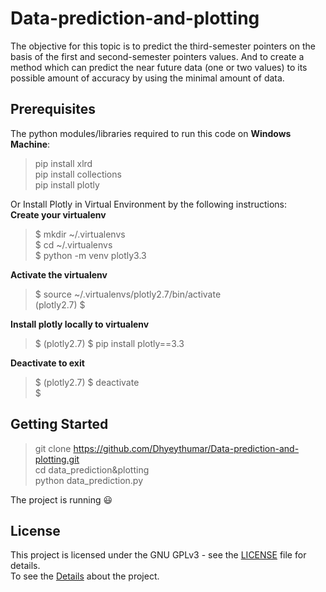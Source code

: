 # Data-prediction-and-plotting
The objective for this topic is to predict the third-semester pointers on the basis of the first and second-semester pointers values. And to create a method which can predict the near future data (one or two values) to its possible amount of accuracy by using the minimal amount of data.

## Prerequisites
The python modules/libraries required to run this code on **Windows Machine**:

> pip install xlrd <br />
> pip install collections <br />
> pip install plotly <br />

Or Install Plotly in Virtual Environment by the following instructions:<br />
**Create your virtualenv**
> $ mkdir ~/.virtualenvs <br />
> $ cd ~/.virtualenvs <br />
> $ python -m venv plotly3.3 <br />

**Activate the virtualenv**
> $ source ~/.virtualenvs/plotly2.7/bin/activate <br />
> (plotly2.7) $ <br />

**Install plotly locally to virtualenv**
> $ (plotly2.7) $ pip install plotly==3.3 <br />

**Deactivate to exit**
> $ (plotly2.7) $ deactivate <br />
> $ <br />

## Getting Started

> git clone https://github.com/Dhyeythumar/Data-prediction-and-plotting.git <br />
> cd data_prediction&plotting <br />
> python data_prediction.py <br />

The project is running :smiley: <br />

## License
This project is licensed under the GNU GPLv3 - see the [LICENSE](/LICENSE) file for details.<br />
To see the [Details](/data_prediction&plotting/README.md) about the project.

